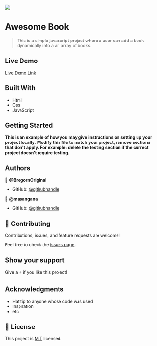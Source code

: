 ![](https://img.shields.io/badge/Microverse-blueviolet)

# Awesome Book

> This is a simple javascript project where a user can add a book dynamically into a an array of books.

## Live Demo

[Live Demo Link](https://masangana.github.io/awesome-book/)

## Built With

- Html
- Css
- JavaScript

## Getting Started

**This is an example of how you may give instructions on setting up your project locally.**
**Modify this file to match your project, remove sections that don't apply. For example: delete the testing section if the currect project doesn't require testing.**


## Authors

👤 **@BregornOriginal**

- GitHub: [@githubhandle](https://github.com/@BregornOriginal)

👤 **@masangana**

- GitHub: [@githubhandle](https://github.com/@masangana)

## 🤝 Contributing

Contributions, issues, and feature requests are welcome!

Feel free to check the [issues page](../../issues/).

## Show your support

Give a ⭐️ if you like this project!

## Acknowledgments

- Hat tip to anyone whose code was used
- Inspiration
- etc

## 📝 License

This project is [MIT](./MIT.md) licensed.
